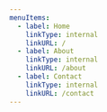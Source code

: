 ```yaml
---
menuItems:
  - label: Home
    linkType: internal
    linkURL: /
  - label: About
    linkType: internal
    linkURL: /about
  - label: Contact
    linkType: internal
    linkURL: /contact
---
```

